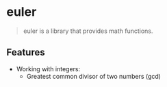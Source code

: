 # euler
> euler is a library that provides math functions.

## Features

* Working with integers:
  * Greatest common divisor of two numbers (gcd)
